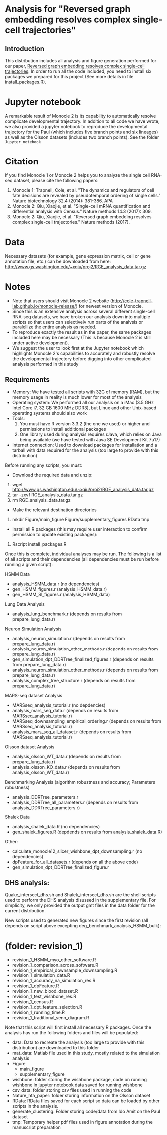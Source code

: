 # Analysis for "Reversed graph embedding resolves complex single-cell trajectories"

## Introduction
This distribution includes all analysis and figure generation performed for our paper, [Reversed graph embedding resolves complex single-cell trajectories](https://www.nature.com/nmeth/journal/vaop/ncurrent/full/nmeth.4402.html). In order to run all the code included, you need to install six packages we prepared for this project (See more details in file install_packages.R).

# Jupyter notebook 
A remarkable result of Monocle 2 is its capability to automatically resolve complicate developmental trajectory. In addition to all code we have wrote, we also provided a jupyter notebook to reproduce the developmental trajectory for the Paul (which includes five branch points and six lineages) as well as the Olsson datasets (includes two branch points). See the folder `Jupyter_notebook`

# Citation
If you find Monocle 1 or Monocle 2 helps you to analyze the single cell RNA-seq dataset, please cite the following papers: 
1. Monocle 1: Trapnell, Cole, et al. "The dynamics and regulators of cell fate decisions are revealed by pseudotemporal ordering of single cells." Nature biotechnology 32.4 (2014): 381-386.
APA	
2. Monocle 2: Qiu, Xiaojie, et al. "Single-cell mRNA quantification and differential analysis with Census." Nature methods 14.3 (2017): 309.
3. Monocle 2: Qiu, Xiaojie, et al. "Reversed graph embedding resolves complex single-cell trajectories." Nature methods (2017).

# Data 
Necessary datasets (for example, gene expression matrix, cell or gene annotation file, etc.) can be downloaded from here: 
http://www.gs.washington.edu/~xqiu/proj2/RGE_analysis_data.tar.gz

# Notes
- Note that users should visit Monocle 2 website (http://cole-trapnell-lab.github.io/monocle-release/) for newest version of Monocle.  
- Since this is an extensive analysis across several different single-cell RNA-seq datasets, we have broken our analysis down into multiple scripts so that users can selectively run parts of the analysis or paralellize the entire analysis as needed.
- To reproduce exactly the result as in the paper, the same packages included here may be necessary (This is because Monocle 2 is still under active development). 
- We suggest the user to look first at the Jupyter notebook which highlights Monocle 2's capabilities to accurately and robustly resolve the developmental trajectory before digging into other complicated analysis performed in this study 

## Requirements
- Memory: We have tested all scripts with 32G of memory (RAM), but the memory usage in reality is much lower for most of the analysis
- Operating system: We performed all our analysis on a ​iMac (3.5 GHz Intel Core i7, 32 GB 1600 MHz DDR3), but Linux and other Unix-based operating systems should also work
- Tools: 
	1. You must have R version 3.3.2 (the one we used) or higher and permissions to install additional packages
	2. One library used during analysis requires rJava, which relies on Java being available (we have tested with Java SE Development Kit 7u17)
- Internet connection: Used to download packages for installation and a tarball with data required for the analysis (too large to provide with this distribution)

Before running any scripts, you must:
- Download the required data and unzip:
 1. wget http://www.gs.washington.edu/~xqiu/proj2/RGE_analysis_data.tar.gz
 2. tar -zxvf RGE_analysis_data.tar.gz
 3. rm RGE_analysis_data.tar.gz

- Make the relevant destination directories
 1. mkdir Figure/main_figure Figure/supplementary_figures RData tmp

- Install all R packages (this may require user interaction to confirm permission to update existing packages):
 1. Rscript install_packages.R

Once this is complete, individual analyses may be run. The following is a list of all scripts and their dependencies (all dependencies must be run before running a given script):

HSMM Data
- analysis_HSMM_data.r (no dependencies)
- gen_HSMM_figures.r (analysis_HSMM_data.r)
- gen_HSMM_SI_figures.r (analysis_HSMM_data)

Lung Data Analysis
- analysis_lung_benchmark.r (depends on results from prepare_lung_data.r)

Neuron Simulation Analysis
- analysis_neuron_simulation.r (depends on results from prepare_lung_data.r)
- analysis_neuron_simulation_other_methods.r (depends on results from prepare_lung_data.r)
- gen_simulation_dpt_DDRTree_finalized_figures.r (depends on results from prepare_lung_data.r)
- analysis_neuron_simulation_other_methods.r (depends on results from prepare_lung_data.r)
- analysis_complex_tree_structure.r (depends on results from prepare_lung_data.r)

MARS-seq dataset Analysis
- MARSseq_analysis_tutorial.r (no depdencies)
- analysis_mars_seq_data.r (depends on results from MARSseq_analysis_tutorial.r)
- MARSseq_downsampling_empirical_ordering.r (depends on results from MARSseq_analysis_tutorial.r)
- analysis_mars_seq_all_dataset.r (depends on results from MARSseq_analysis_tutorial.r)

Olsson dataset Analysis
- analysis_olsson_WT_data.r (depends on results from prepare_lung_data.r)
- analysis_olsson_KO_data.r (depends on results from analysis_olsson_WT_data.r)

Benchmarking Analysis (algorithm robustness and accuracy; Parameters robustness)
- analysis_DDRTree_parameters.r
- analysis_DDRTree_all_parameters.r (depends on results from analysis_DDRTree_parameters.r)

Shalek Data
- analysis_shalek_data.R (no dependencies)
- gen_shalek_figures.R (depdends on results from analysis_shalek_data.R)

Other:
- calculate_monocle12_slicer_wishbone_dpt_downsampling.r (no dependencies)
- dpFeature_for_all_datasets.r (depends on all the above code)  
- gen_simulation_dpt_DDRTree_finalized_figure.r

## DHS analysis: 
Quake_intersect_dhs.sh and Shalek_intersect_dhs.sh are the shell scripts used to perform the DHS analysis disussed in the supplementary file. For simplicity, we only provided the output gmt files in the data folder for the current distribution.  

New scripts used to generated new figures since the first revision (all depends on script above excepting deg_benchmark_analysis_HSMM_bulk): 
# (folder: revision_1)
- revision_1_HSMM_myo_other_software.R		
- revision_1_comparison_across_software.R		
- revision_1_empirical_downsample_downsampling.R	
- revision_1_simulation_data.R
- revision_1_accuracy_na_simulation_res.R		
- revision_1_dpFeature.R				
- revision_1_new_blood_dataset.R			
- revision_1_test_wishbone_res.R
- revision_1_census.R				
- revision_1_dpt_feature_selection.R		
- revision_1_running_time.R			
- revision_1_traditional_venn_diagram.R

Note that this script will first install all necessary R packages. Once the analysis has run the following folders and files will be populated:
- data: Data to recreate the analysis (too large to provide with this distribution) are downloaded to this folder
- mat_data: Matlab file used in this study, mostly related to the simulation analysis  
- Figure
	- main_figure
	- supplementary_figure
- wishbone: folder storing the wishbone package, code on running wishbone in jupyter notebook data saved for running wishbone 
- csv_data: folder storing csv files used in running the code 
- Nature_hta_paper: folder storing information on the Olsson dataset
- RData: RData files saved for each script so data can be loaded by other scripts in the analysis.
- generate_clustering: Folder storing code/data from Ido Amit on the Paul dataset  
- tmp: Temporary helper pdf files used in figure annotation during the manuscript preparation 
